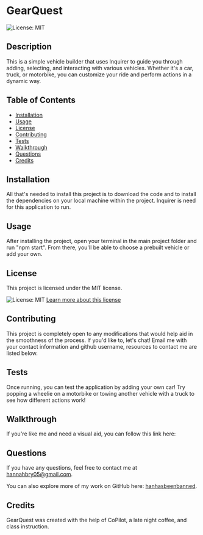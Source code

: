 # GearQuest
  ![License: MIT](https://img.shields.io/badge/License-MIT-yellow.svg)

  ## Description 
  This is a simple vehicle builder that uses Inquirer to guide you through adding, selecting, and interacting with various vehicles. Whether it's a car, truck, or motorbike, you can customize your ride and perform actions in a dynamic way.

 ## Table of Contents 
- [Installation](#installation) 
- [Usage](#usage)
- [License](#license)
- [Contributing](#contributing)
- [Tests](#tests)
- [Walkthrough](#walkthrough)
- [Questions](#questions)
- [Credits](#credits)
  
## Installation 
All that's needed to install this project is to download the code and to install the dependencies on your local machine within the project. Inquirer is need for this application to run.

## Usage 
After installing the project, open your terminal in the main project folder and run "npm start". From there, you'll be able to choose a prebuilt vehicle or add your own.

## License
This project is licensed under the MIT license.

![License: MIT](https://img.shields.io/badge/License-MIT-yellow.svg)
[Learn more about this license](https://opensource.org/licenses/MIT)

  ## Contributing
  This project is completely open to any modifications that would help aid in the smoothness of the process. If you'd like to, let's chat! Email me with your contact information and github username, resources to contact me are listed below.

  ## Tests
  Once running, you can test the application by adding your own car! Try popping a wheelie on a motorbike or towing another vehicle with a truck to see how different actions work!

  ## Walkthrough
  If you're like me and need a visual aid, you can follow this link here:
  

  ## Questions
  If you have any questions, feel free to contact me at [hannahbry05@gmail.com](mailto:hannahbry05@gmail.com).
  
  You can also explore more of my work on GitHub here: [hanhasbeenbanned](https://github.com/hanhasbeenbanned).

  ## Credits 
  GearQuest was created with the help of CoPilot, a late night coffee, and class instruction.
  